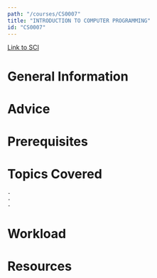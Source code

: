 ```yaml
---
path: "/courses/CS0007"
title: "INTRODUCTION TO COMPUTER PROGRAMMING"
id: "CS0007"
---
```


[Link to SCI]("http://courses.sci.pitt.edu/courses/courses/view/CS-0007")

# General Information

# Advice

# Prerequisites

<!-- PREREQ_REPLACEMENT (Do not remove) -->

<!-- END PREREQ_REPLACEMENT (Do not remove) -->

# Topics Covered

    -
    -
    -

# Workload

<!-- TESTIMONIALS
# Testimonials
This gets replaced with Gatsby, its
data comes from Google Sheets for easier
editing!
-->

# Resources
